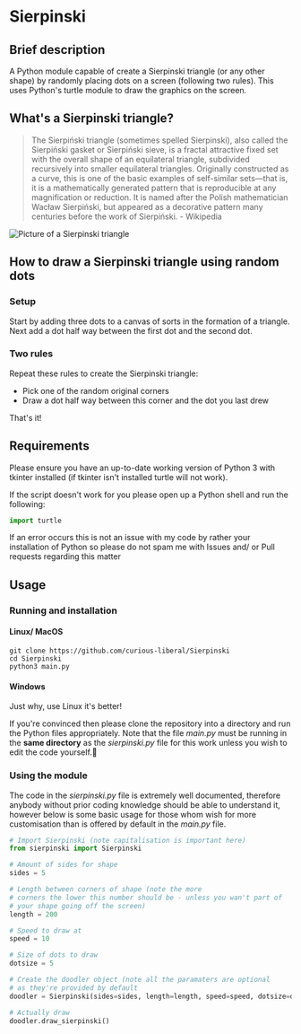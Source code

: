 # Sierpinski

## Brief description

A Python module capable of create a Sierpinski triangle (or any other shape) by randomly placing dots on a screen (following two rules). This uses Python's turtle module to draw the graphics on the screen.

## What's a Sierpinski triangle?

> The Sierpiński triangle (sometimes spelled Sierpinski), also called the Sierpiński gasket or Sierpiński sieve, is a fractal attractive fixed set with the overall shape of an equilateral triangle, subdivided recursively into smaller equilateral triangles. Originally constructed as a curve, this is one of the basic examples of self-similar sets—that is, it is a mathematically generated pattern that is reproducible at any magnification or reduction. It is named after the Polish mathematician Wacław Sierpiński, but appeared as a decorative pattern many centuries before the work of Sierpiński. - Wikipedia

![Picture of a Sierpinski triangle](https://upload.wikimedia.org/wikipedia/commons/thumb/4/45/Sierpinski_triangle.svg/220px-Sierpinski_triangle.svg.png)

## How to draw a Sierpinski triangle using random dots

### Setup

Start by adding three dots to a canvas of sorts in the formation of a triangle. Next add a dot half way between the first dot and the second dot.

### Two rules

Repeat these rules to create the Sierpinski triangle:

+ Pick one of the random original corners
+ Draw a dot half way between this corner and the dot you last drew

That's it!

## Requirements

Please ensure you have an up-to-date working version of Python 3 with tkinter installed (if tkinter isn't installed turtle will not work).

If the script doesn't work for you please open up a Python shell and run the following:

```python
import turtle
```

If an error occurs this is not an issue with my code by rather your installation of Python so please do not spam me with Issues and/ or Pull requests regarding this matter

## Usage

### Running and installation

#### Linux/ MacOS

```
git clone https://github.com/curious-liberal/Sierpinski
cd Sierpinski
python3 main.py
```

#### Windows

Just why, use Linux it's better!

If you're convinced then please clone the repository into a directory and run the Python files appropriately. Note that the file _main.py_ must be running in the **same directory** as the _sierpinski.py_ file for this work unless you wish to edit the code yourself.

### Using the module

The code in the _sierpinski.py_ file is extremely well documented, therefore anybody without prior coding knowledge should be able to understand it, however below is some basic usage for those whom wish for more customisation than is offered by default in the _main.py_ file.

```python
# Import Sierpinski (note capitalisation is important here)
from sierpinski import Sierpinski

# Amount of sides for shape
sides = 5

# Length between corners of shape (note the more
# corners the lower this number should be - unless you wan't part of
# your shape going off the screen)
length = 200

# Speed to draw at
speed = 10

# Size of dots to draw
dotsize = 5

# Create the doodler object (note all the paramaters are optional
# as they're provided by default
doodler = Sierpinski(sides=sides, length=length, speed=speed, dotsize=dotsize)

# Actually draw
doodler.draw_sierpinski()
```
